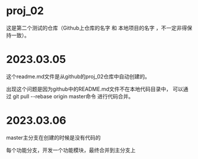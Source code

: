 # proj_02
这是第二个测试的仓库（Github上仓库的名字 和 本地项目的名字 ，不一定非得保持一致）。


# 2023.03.05
这个readme.md文件是从github的proj_02仓库中自动创建的。

出现这个问题是因为github中的README.md文件不在本地代码目录中，
可以通过  git pull --rebase origin master命令  进行代码合并。

# 2023.03.06
master主分支在创建的时候是没有代码的

每个功能分支，开发一个功能模块，最终合并到主分支上
